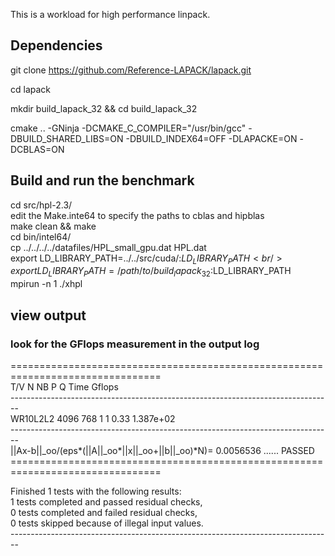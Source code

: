 This is a workload for high performance linpack. <br />

## Dependencies

git clone https://github.com/Reference-LAPACK/lapack.git

cd lapack

mkdir build_lapack_32 && cd build_lapack_32

cmake .. -GNinja -DCMAKE_C_COMPILER="/usr/bin/gcc" -DBUILD_SHARED_LIBS=ON -DBUILD_INDEX64=OFF -DLAPACKE=ON -DCBLAS=ON


## Build and run the benchmark <br />
cd src/hpl-2.3/ <br />
edit the Make.inte64 to specify the paths to cblas and hipblas <br />
make clean && make <br />
cd bin/intel64/ <br />
cp ../../../../datafiles/HPL_small_gpu.dat HPL.dat <br />
export LD_LIBRARY_PATH=../../src/cuda/:$LD_LIBRARY_PATH <br />
export LD_LIBRARY_PATH=/path/to/build_lapack_32:$LD_LIBRARY_PATH <br />
mpirun -n 1 ./xhpl <br />


## view output <br />
### look for the GFlops measurement in the output log<br />
================================================================================ <br />
T/V                N    NB     P     Q               Time                 Gflops <br />
-------------------------------------------------------------------------------- <br />
WR10L2L2        4096   768     1     1               0.33              1.387e+02 <br />
-------------------------------------------------------------------------------- <br />
||Ax-b||_oo/(eps*(||A||_oo*||x||_oo+||b||_oo)*N)=        0.0056536 ...... PASSED <br />
================================================================================ <br />

Finished      1 tests with the following results: <br />
              1 tests completed and passed residual checks, <br />
              0 tests completed and failed residual checks, <br />
              0 tests skipped because of illegal input values. <br />
-------------------------------------------------------------------------------- <br />


